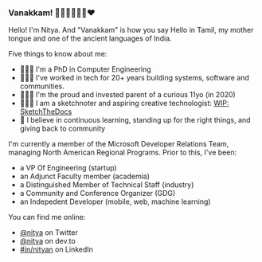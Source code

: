 ### Vanakkam! 👋🏽👩🏽‍💻🔥♥️

Hello! I'm Nitya. And "Vanakkam" is how you say Hello in Tamil, my mother tongue and one of the ancient languages of India.

Five things to know about me:
- 👩🏽‍🎓 I'm a PhD in Computer Engineering
- 👩🏽‍💻 I've worked in tech for 20+ years building systems, software and communities.
- 🙇🏽‍♂️ I'm the proud and invested parent of a curious 11yo (in 2020)
- 👩🏽‍🎨 I am a sketchnoter and aspiring creative technologist: [WIP: SketchTheDocs](https://sketchthedocs.dev)
- 🤗 I believe in continuous learning, standing up for the right things, and giving back to community

I'm currently a member of the Microsoft Developer Relations Team, managing North American Regional Programs.
Prior to this, I've been:
 - a VP Of Engineering (startup)
 - an Adjunct Faculty member (academia)
 - a Distinguished Member of Technical Staff (industry)
 - a Community and Conference Organizer (GDG)
 - an Indepedent Developer (mobile, web, machine learning)

You can find me online:
 - [@nitya](https://www.twitter.com/nitya) on Twitter
 - [@nitya](https://dev.to/nitya) on dev.to
 - [#in/nityan](https://www.linkedin.com/in/nityan) on LinkedIn

<!--
**nitya/nitya** is a ✨ _special_ ✨ repository because its `README.md` (this file) appears on your GitHub profile.

Here are some ideas to get you started:

- 🔭 I’m currently working on ...
- 🌱 I’m currently learning ...
- 👯 I’m looking to collaborate on ...
- 🤔 I’m looking for help with ...
- 💬 Ask me about ...
- 📫 How to reach me: ...
- 😄 Pronouns: ...
- ⚡ Fun fact: ...
-->
